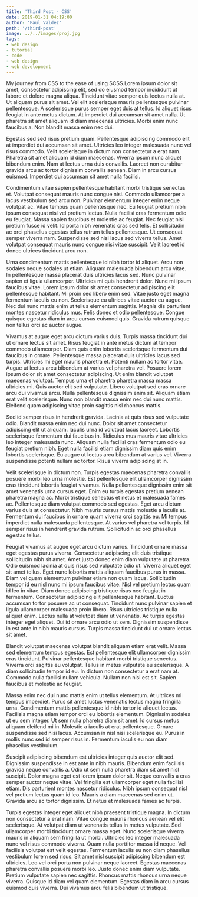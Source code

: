 ```yaml
---
title: 'Third Post - CSS'
date: 2019-01-31 04:19:00
author: 'Paul Valdez'
path: '/third-post'
image: ../../images/proj.jpg
tags:
- web design
- tutorial
- code
- web design
- web development
---
```


My journey from CSS to the ease of using SCSS.Lorem ipsum dolor sit amet, consectetur adipiscing elit, sed do eiusmod tempor incididunt ut labore et dolore magna aliqua. Tincidunt vitae semper quis lectus nulla at. Ut aliquam purus sit amet. Vel elit scelerisque mauris pellentesque pulvinar pellentesque. A scelerisque purus semper eget duis at tellus. Id aliquet risus feugiat in ante metus dictum. At imperdiet dui accumsan sit amet nulla. Ut pharetra sit amet aliquam id diam maecenas ultricies. Morbi enim nunc faucibus a. Non blandit massa enim nec dui.

Egestas sed sed risus pretium quam. Pellentesque adipiscing commodo elit at imperdiet dui accumsan sit amet. Ultricies leo integer malesuada nunc vel risus commodo. Velit scelerisque in dictum non consectetur a erat nam. Pharetra sit amet aliquam id diam maecenas. Viverra ipsum nunc aliquet bibendum enim. Nam at lectus urna duis convallis. Laoreet non curabitur gravida arcu ac tortor dignissim convallis aenean. Diam in arcu cursus euismod. Imperdiet dui accumsan sit amet nulla facilisi.

Condimentum vitae sapien pellentesque habitant morbi tristique senectus et. Volutpat consequat mauris nunc congue nisi. Commodo ullamcorper a lacus vestibulum sed arcu non. Pulvinar elementum integer enim neque volutpat ac. Vitae tempus quam pellentesque nec. Eu feugiat pretium nibh ipsum consequat nisl vel pretium lectus. Nulla facilisi cras fermentum odio eu feugiat. Massa sapien faucibus et molestie ac feugiat. Nec feugiat nisl pretium fusce id velit. Id porta nibh venenatis cras sed felis. Et sollicitudin ac orci phasellus egestas tellus rutrum tellus pellentesque. Ut consequat semper viverra nam. Suspendisse sed nisi lacus sed viverra tellus. Amet volutpat consequat mauris nunc congue nisi vitae suscipit. Velit laoreet id donec ultrices tincidunt arcu non.

Urna condimentum mattis pellentesque id nibh tortor id aliquet. Arcu non sodales neque sodales ut etiam. Aliquam malesuada bibendum arcu vitae. In pellentesque massa placerat duis ultricies lacus sed. Nunc pulvinar sapien et ligula ullamcorper. Ultricies mi quis hendrerit dolor. Nunc mi ipsum faucibus vitae. Lorem ipsum dolor sit amet consectetur adipiscing elit pellentesque habitant. Mi proin sed libero enim sed. Vitae justo eget magna fermentum iaculis eu non. Scelerisque eu ultrices vitae auctor eu augue. Nec dui nunc mattis enim ut tellus elementum sagittis. Magnis dis parturient montes nascetur ridiculus mus. Felis donec et odio pellentesque. Congue quisque egestas diam in arcu cursus euismod quis. Gravida rutrum quisque non tellus orci ac auctor augue.

Vivamus at augue eget arcu dictum varius duis. Turpis massa tincidunt dui ut ornare lectus sit amet. Risus feugiat in ante metus dictum at tempor commodo ullamcorper. Diam quis enim lobortis scelerisque fermentum dui faucibus in ornare. Pellentesque massa placerat duis ultricies lacus sed turpis. Ultricies mi eget mauris pharetra et. Potenti nullam ac tortor vitae. Augue ut lectus arcu bibendum at varius vel pharetra vel. Posuere lorem ipsum dolor sit amet consectetur adipiscing. Ut enim blandit volutpat maecenas volutpat. Tempus urna et pharetra pharetra massa massa ultricies mi. Quis auctor elit sed vulputate. Libero volutpat sed cras ornare arcu dui vivamus arcu. Nulla pellentesque dignissim enim sit. Aliquam etiam erat velit scelerisque. Nunc non blandit massa enim nec dui nunc mattis. Eleifend quam adipiscing vitae proin sagittis nisl rhoncus mattis.

Sed id semper risus in hendrerit gravida. Lacinia at quis risus sed vulputate odio. Blandit massa enim nec dui nunc. Dolor sit amet consectetur adipiscing elit ut aliquam. Iaculis urna id volutpat lacus laoreet. Lobortis scelerisque fermentum dui faucibus in. Ridiculus mus mauris vitae ultricies leo integer malesuada nunc. Aliquam nulla facilisi cras fermentum odio eu feugiat pretium nibh. Eget nulla facilisi etiam dignissim diam quis enim lobortis scelerisque. Eu augue ut lectus arcu bibendum at varius vel. Viverra suspendisse potenti nullam ac tortor. Risus viverra adipiscing at in.

Velit scelerisque in dictum non. Turpis egestas maecenas pharetra convallis posuere morbi leo urna molestie. Est pellentesque elit ullamcorper dignissim cras tincidunt lobortis feugiat vivamus. Nulla pellentesque dignissim enim sit amet venenatis urna cursus eget. Enim eu turpis egestas pretium aenean pharetra magna ac. Morbi tristique senectus et netus et malesuada fames ac. Pellentesque diam volutpat commodo sed egestas. Eget arcu dictum varius duis at consectetur. Nibh mauris cursus mattis molestie a iaculis at. Fermentum dui faucibus in ornare quam viverra orci sagittis eu. Mi tempus imperdiet nulla malesuada pellentesque. At varius vel pharetra vel turpis. Id semper risus in hendrerit gravida rutrum. Sollicitudin ac orci phasellus egestas tellus.

Feugiat vivamus at augue eget arcu dictum varius. Tincidunt ornare massa eget egestas purus viverra. Consectetur adipiscing elit duis tristique sollicitudin nibh sit amet. Amet justo donec enim diam vulputate ut pharetra. Odio euismod lacinia at quis risus sed vulputate odio ut. Viverra aliquet eget sit amet tellus. Eget nunc lobortis mattis aliquam faucibus purus in massa. Diam vel quam elementum pulvinar etiam non quam lacus. Sollicitudin tempor id eu nisl nunc mi ipsum faucibus vitae. Nisl vel pretium lectus quam id leo in vitae. Diam donec adipiscing tristique risus nec feugiat in fermentum. Consectetur adipiscing elit pellentesque habitant. Luctus accumsan tortor posuere ac ut consequat. Tincidunt nunc pulvinar sapien et ligula ullamcorper malesuada proin libero. Risus ultricies tristique nulla aliquet enim. Lectus nulla at volutpat diam ut venenatis. Ac turpis egestas integer eget aliquet. Dui id ornare arcu odio ut sem. Dignissim suspendisse in est ante in nibh mauris cursus. Turpis massa tincidunt dui ut ornare lectus sit amet.

Blandit volutpat maecenas volutpat blandit aliquam etiam erat velit. Massa sed elementum tempus egestas. Est pellentesque elit ullamcorper dignissim cras tincidunt. Pulvinar pellentesque habitant morbi tristique senectus. Viverra orci sagittis eu volutpat. Tellus in metus vulputate eu scelerisque. A diam sollicitudin tempor id eu. In dictum non consectetur a erat nam at. Commodo nulla facilisi nullam vehicula. Nullam non nisi est sit. Sapien faucibus et molestie ac feugiat.

Massa enim nec dui nunc mattis enim ut tellus elementum. At ultrices mi tempus imperdiet. Purus sit amet luctus venenatis lectus magna fringilla urna. Condimentum mattis pellentesque id nibh tortor id aliquet lectus. Facilisis magna etiam tempor orci eu lobortis elementum. Dignissim sodales ut eu sem integer. Ut sem nulla pharetra diam sit amet. Id cursus metus aliquam eleifend mi in. Molestie a iaculis at erat pellentesque. Ornare suspendisse sed nisi lacus. Accumsan in nisl nisi scelerisque eu. Purus in mollis nunc sed id semper risus in. Fermentum iaculis eu non diam phasellus vestibulum.

Suscipit adipiscing bibendum est ultricies integer quis auctor elit sed. Dignissim suspendisse in est ante in nibh mauris. Bibendum enim facilisis gravida neque convallis a. Odio ut sem nulla pharetra diam sit amet nisl suscipit. Dolor magna eget est lorem ipsum dolor sit. Neque convallis a cras semper auctor neque vitae. Vel fringilla est ullamcorper eget nulla facilisi etiam. Dis parturient montes nascetur ridiculus. Nibh ipsum consequat nisl vel pretium lectus quam id leo. Mauris a diam maecenas sed enim ut. Gravida arcu ac tortor dignissim. Et netus et malesuada fames ac turpis.

Turpis egestas integer eget aliquet nibh praesent tristique magna. In dictum non consectetur a erat nam. Vitae congue mauris rhoncus aenean vel elit scelerisque. At volutpat diam ut venenatis tellus in metus vulputate. Sed ullamcorper morbi tincidunt ornare massa eget. Nunc scelerisque viverra mauris in aliquam sem fringilla ut morbi. Ultricies leo integer malesuada nunc vel risus commodo viverra. Quam nulla porttitor massa id neque. Vel facilisis volutpat est velit egestas. Fermentum iaculis eu non diam phasellus vestibulum lorem sed risus. Sit amet nisl suscipit adipiscing bibendum est ultricies. Leo vel orci porta non pulvinar neque laoreet. Egestas maecenas pharetra convallis posuere morbi leo. Justo donec enim diam vulputate. Pretium vulputate sapien nec sagittis. Rhoncus mattis rhoncus urna neque viverra. Quisque id diam vel quam elementum. Egestas diam in arcu cursus euismod quis viverra. Dui vivamus arcu felis bibendum ut tristique.